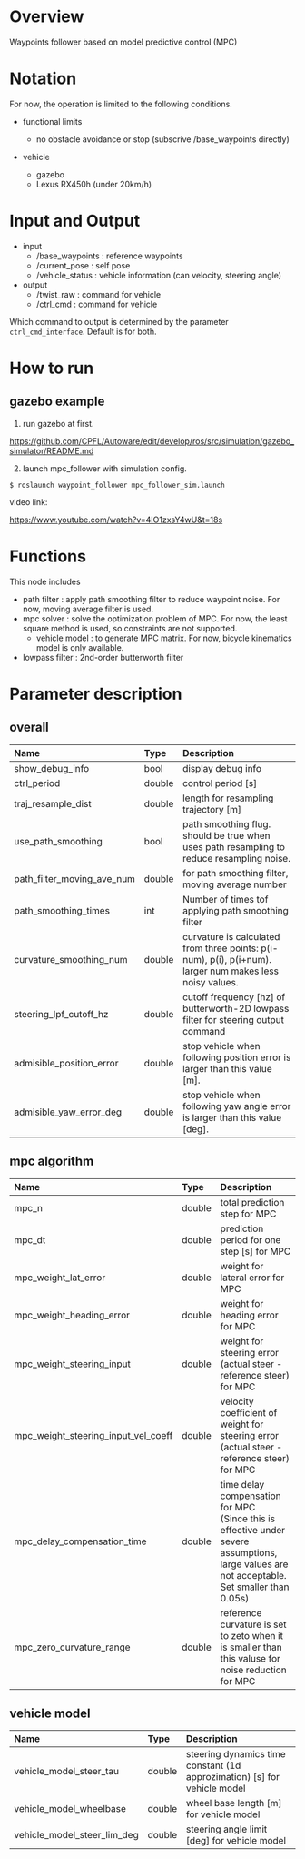 # Overview
Waypoints follower based on model predictive control (MPC) 

# Notation
For now, the operation is limited to the following conditions.
- functional limits
    - no obstacle avoidance or stop (subscrive /base_waypoints directly)

- vehicle
    - gazebo
    - Lexus RX450h (under 20km/h)

# Input and Output
- input
    - /base_waypoints : reference waypoints
    - /current_pose : self pose
    - /vehicle_status : vehicle information (can velocity, steering angle)
- output
    - /twist_raw : command for vehicle
    - /ctrl_cmd : command for vehicle



Which command to output is determined by the parameter `ctrl_cmd_interface`. Default is for both.



# How to run

## gazebo example

1. run gazebo at first.

https://github.com/CPFL/Autoware/edit/develop/ros/src/simulation/gazebo_simulator/README.md


2. launch mpc_follower with simulation config.

```
$ roslaunch waypoint_follower mpc_follower_sim.launch
```

video link: 

https://www.youtube.com/watch?v=4IO1zxsY4wU&t=18s

# Functions

This node includes 
- path filter : apply path smoothing filter to reduce waypoint noise. For now, moving average filter is used. 
- mpc solver : solve the optimization problem of MPC. For now, the least square method is used, so constraints are not supported.
    - vehicle model : to generate MPC matrix. For now, bicycle kinematics model is only available.
- lowpass filter : 2nd-order butterworth filter 

# Parameter description

## overall 

|Name|Type|Description|
|:---|:---|:---|
|show_debug_info|bool|display debug info|
|ctrl_period|double|control period [s]|
|traj_resample_dist|double|length for resampling trajectory [m]|
|use_path_smoothing|bool|path smoothing flug. should be true when uses path resampling to reduce resampling noise.|
|path_filter_moving_ave_num|double|for path smoothing filter, moving average number|
|path_smoothing_times|int|Number of times tof applying path smoothing filter|
|curvature_smoothing_num|double|curvature is calculated from three points: p(i-num), p(i), p(i+num). larger num makes less noisy values.|
|steering_lpf_cutoff_hz|double| cutoff frequency [hz] of butterworth-2D lowpass filter for steering output command |
|admisible_position_error|double| stop vehicle when following position error is larger than this value [m].|
|admisible_yaw_error_deg|double|stop vehicle when following yaw angle error is larger than this value [deg].|

## mpc algorithm 

|Name|Type|Description|
|:---|:---|:---|
|mpc_n|double|total prediction step for MPC|
|mpc_dt|double|prediction period for one step [s] for MPC|
|mpc_weight_lat_error|double|weight for lateral error for MPC|
|mpc_weight_heading_error|double|weight for heading error for MPC|
|mpc_weight_steering_input|double|weight for steering error (actual steer - reference steer) for MPC|
|mpc_weight_steering_input_vel_coeff|double|velocity coefficient of weight for steering error (actual steer - reference steer) for MPC|
|mpc_delay_compensation_time|double |time delay compensation for MPC<br>  (Since this is effective under severe assumptions, large values are not acceptable. Set smaller than 0.05s)|
|mpc_zero_curvature_range|double|reference curvature is set to zeto when it is smaller than this valuse for noise reduction for MPC|

## vehicle model

|Name|Type|Description|
|:---|:---|:---|
|vehicle_model_steer_tau|double|steering dynamics time constant (1d approzimation) [s] for vehicle model|
|vehicle_model_wheelbase|double|wheel base length [m] for vehicle model|
|vehicle_model_steer_lim_deg|double|steering angle limit [deg] for vehicle model|